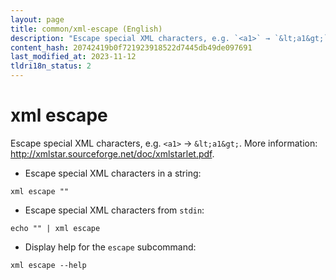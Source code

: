```yaml
---
layout: page
title: common/xml-escape (English)
description: "Escape special XML characters, e.g. `<a1>` → `&lt;a1&gt;`."
content_hash: 20742419b0f721923918522d7445db49de097691
last_modified_at: 2023-11-12
tldri18n_status: 2
---
```

# xml escape

Escape special XML characters, e.g. `<a1>` → `&lt;a1&gt;`.
More information: <http://xmlstar.sourceforge.net/doc/xmlstarlet.pdf>.

- Escape special XML characters in a string:

`xml escape "`<span class="tldr-var badge badge-pill bg-dark-lm bg-white-dm text-white-lm text-dark-dm font-weight-bold"><a1></span>`"`

- Escape special XML characters from `stdin`:

`echo "`<span class="tldr-var badge badge-pill bg-dark-lm bg-white-dm text-white-lm text-dark-dm font-weight-bold"><a1></span>`" | xml escape`

- Display help for the `escape` subcommand:

`xml escape --help`
